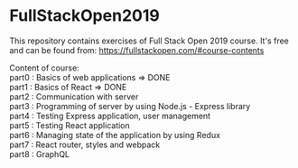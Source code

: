 # FullStackOpen2019
This repository contains exercises of Full Stack Open 2019 course. 
It's free and can be found from: https://fullstackopen.com/#course-contents

Content of course:   
part0 : Basics of web applications => DONE      
part1 : Basics of React => DONE      
part2 : Communication with server   
part3 : Programming of server by using Node.js - Express library   
part4 : Testing Express application, user management   
part5 : Testing React application   
part6 : Managing state of the application by using Redux   
part7 : React router, styles and webpack   
part8 : GraphQL   
